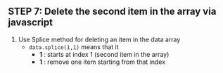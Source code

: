 ## STEP 7: Delete the second item in the array via javascript

1. Use Splice method for deleting an item in the data array
    - `data.splice(1,1)` means that it 
        - **1** : starts at index 1 (second item in the array)
        - **1** : remove one item starting from that index